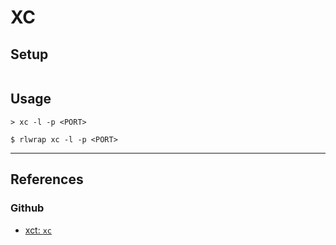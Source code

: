 # XC

## Setup

```

```

## Usage

```
> xc -l -p <PORT>

$ rlwrap xc -l -p <PORT>
```

---
## References

### Github

- [xct: `xc`](https://github.com/xct/xc)